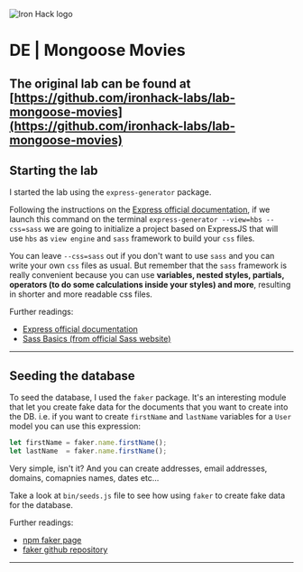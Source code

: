 ![Iron Hack logo](https://camo.githubusercontent.com/52d2ff8778b60261533a7dba8dd989c6893a519b/68747470733a2f2f692e696d6775722e636f6d2f315167724e4e772e706e67)

# DE | Mongoose Movies

The original lab can be found at [https://github.com/ironhack-labs/lab-mongoose-movies](https://github.com/ironhack-labs/lab-mongoose-movies)
---
## Starting the lab
I started the lab using the `express-generator` package.

Following the instructions on the [Express official documentation](http://expressjs.com/en/starter/generator.html), if we launch this command on the terminal `express-generator --view=hbs --css=sass` we are going to initialize a project based on ExpressJS that will use `hbs` as `view engine` and `sass` framework to build your `css` files.

You can leave `--css=sass` out if you don't want to use `sass` and you can write your own `css` files as usual.
But remember that the `sass` framework is really convenient because you can use **variables, nested styles, partials, operators (to do some calculations inside your styles) and more**, resulting in shorter and more readable css files.

Further readings:
- [Express official documentation](http://expressjs.com/en/starter/generator.html)
- [Sass Basics (from official Sass website)](http://sass-lang.com/guide)
---
## Seeding the database
To seed the database, I used the `faker` package.
It's an interesting module that let you create fake data for the documents that you want to create into the DB.
i.e. if you want to create `firstName` and `lastName` variables for a `User` model you can use this expression:
```javascript
let firstName = faker.name.firstName();
let lastName  = faker.name.firstName();
```
Very simple, isn't it?
And you can create addresses, email addresses, domains, comapnies names, dates etc...

Take a look at `bin/seeds.js` file to see how using `faker` to create fake data for the database.

Further readings:
- [npm faker page](https://www.npmjs.com/package/faker)
- [faker github repository](https://github.com/Marak/Faker.js)
---
